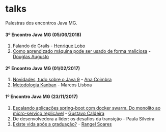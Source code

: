 # talks
Palestras dos encontros Java MG.


#### 3º Encontro Java MG (05/06/2018)

1. Falando de Grails - [Henrique Lobo](https://twitter.com/loboweissmann)
2. [Como aprendizado máquina pode ser usado de forma maliciosa](https://drive.google.com/file/d/1UXg45hyJi1xVeEls7NV_sxFAP0cPBHcx/view) - [Douglas Augusto](https://twitter.com/douglasaugus_to)

#### 2º Encontro Java MG (01/02/2017)

1. [Novidades, tudo sobre o Java 9](http://slides.com/anacoimbrag/java-9#/) - [Ana Coimbra](https://twitter.com/anacoimbrag)
2. [Metodologia Kanban]() - Marcos Lisboa

#### 1º Encontro Java MG (23/11/2017)

1. [Escalando aplicações spring-boot com docker swarm. Do monolito ao micro-serviço replicável](http://devoops.com.br/) - [Gustavo Caldeira](https://www.linkedin.com/in/gustavo-caldeira-61495538/)
2. De desenvolvedora a líder: os desafios da transição - Paula Silveira
3. [Existe vida após a graduação?](https://docs.google.com/presentation/d/1ojJwRvXB-VCs_U5QXysBrMaeqT-KxQScH1qG4iTezqI/edit#slide=id.g289445dbef_1_219) - [Rangel Soares](https://www.linkedin.com/in/rangelsoares/)

